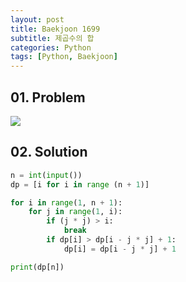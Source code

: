 ```yaml
---
layout: post
title: Baekjoon 1699
subtitle: 제곱수의 합
categories: Python
tags: [Python, Baekjoon]
---
```


## 01. Problem

<img src="https://github.com/WoojinJeonkr/WoojinJeonkr.github.io/blob/main/assets/images/post_image/baekjoon/baekjoon_1699.png?raw=true">

## 02. Solution

```Python
n = int(input())
dp = [i for i in range (n + 1)]

for i in range(1, n + 1):
    for j in range(1, i):
        if (j * j) > i:
            break
        if dp[i] > dp[i - j * j] + 1:
            dp[i] = dp[i - j * j] + 1

print(dp[n])
```
